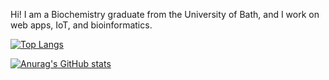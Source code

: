 Hi! I am  a Biochemistry graduate from the University of Bath, and I work on web apps, IoT, and bioinformatics.

[![Top Langs](https://github-readme-stats-git-masterrstaa-rickstaa.vercel.app/api/top-langs/?username=James-2879&exclude_repo=UVMEA&size_weight=0.5&count_weight=0.5&layout=compact&hide=dockerfile)](https://github.com/anuraghazra/github-readme-stats)

[![Anurag's GitHub stats](https://github-readme-stats.vercel.app/api?username=James-2879&hide=prs,issues,contribs&hide_rank=true&custom_title=Stats)](https://github.com/anuraghazra/github-readme-stats)





<!--
**James-2879/James-2879** is a ✨ _special_ ✨ repository because its `README.md` (this file) appears on your GitHub profile.

Here are some ideas to get you started:

- 🔭 I’m currently working on ...
- 🌱 I’m currently learning ...
- 👯 I’m looking to collaborate on ...
- 🤔 I’m looking for help with ...
- 💬 Ask me about ...
- 📫 How to reach me: ...
- 😄 Pronouns: ...
- ⚡ Fun fact: ...
-->
